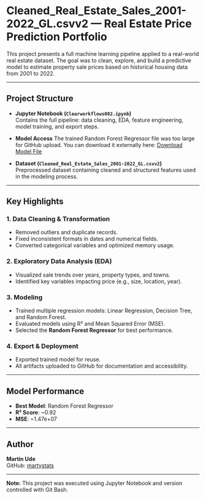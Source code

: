 # Cleaned_Real_Estate_Sales_2001-2022_GL.csvv2 — Real Estate Price Prediction Portfolio

This project presents a full machine learning pipeline applied to a real-world real estate dataset. The goal was to clean, explore, and build a predictive model to estimate property sale prices based on historical housing data from 2001 to 2022.

---

## Project Structure

- **Jupyter Notebook (`Clearworkflows002.ipynb`)**  
  Contains the full pipeline: data cleaning, EDA, feature engineering, model training, and export steps.

- **Model Access**
The trained Random Forest Regressor file was too large for GitHub upload.
You can download it externally here: [Download Model File](https://your_link_here.com)


- **Dataset (`Cleaned_Real_Estate_Sales_2001-2022_GL.csvv2`)**  
  Preprocessed dataset containing cleaned and structured features used in the modeling process.

---

## Key Highlights

### 1. **Data Cleaning & Transformation**
- Removed outliers and duplicate records.
- Fixed inconsistent formats in dates and numerical fields.
- Converted categorical variables and optimized memory usage.

### 2. **Exploratory Data Analysis (EDA)**
- Visualized sale trends over years, property types, and towns.
- Identified key variables impacting price (e.g., size, location, year).

### 3. **Modeling**
- Trained multiple regression models: Linear Regression, Decision Tree, and Random Forest.
- Evaluated models using R² and Mean Squared Error (MSE).
- Selected the **Random Forest Regressor** for best performance.

### 4. **Export & Deployment**
- Exported trained model for reuse.
- All artifacts uploaded to GitHub for documentation and accessibility.

---

## Model Performance

- **Best Model**: Random Forest Regressor  
- **R² Score**: ~0.92  
- **MSE**: ~1.47e+07

---

## Author

**Martin Ude**  
GitHub: [martystats](https://github.com/martystats)

---

**Note:** This project was executed using Jupyter Notebook and version controlled with Git Bash.
